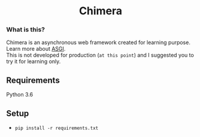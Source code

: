 <h1 align="center">Chimera</h1>  

### What is this?

Chimera is an asynchronous web framework created for learning purpose. Learn more about <a href="https://asgi.readthedocs.io/en/latest/">ASGI</a>.  
This is not developed for production (`at this point`) and I suggested you to try it for learning only.  

## Requirements

Python 3.6

## Setup

- `pip install -r requirements.txt`
